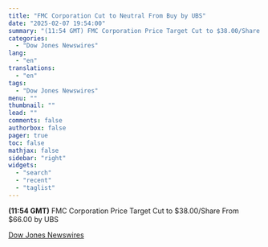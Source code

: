 ```yaml
---
title: "FMC Corporation Cut to Neutral From Buy by UBS"
date: "2025-02-07 19:54:00"
summary: "(11:54 GMT) FMC Corporation Price Target Cut to $38.00/Share From $66.00 by UBS"
categories:
  - "Dow Jones Newswires"
lang:
  - "en"
translations:
  - "en"
tags:
  - "Dow Jones Newswires"
menu: ""
thumbnail: ""
lead: ""
comments: false
authorbox: false
pager: true
toc: false
mathjax: false
sidebar: "right"
widgets:
  - "search"
  - "recent"
  - "taglist"
---
```


**(11:54 GMT)** FMC Corporation Price Target Cut to $38.00/Share From $66.00 by UBS

[Dow Jones Newswires](https://www.tradingview.com/news/DJN_DN20250207004875:0/)
